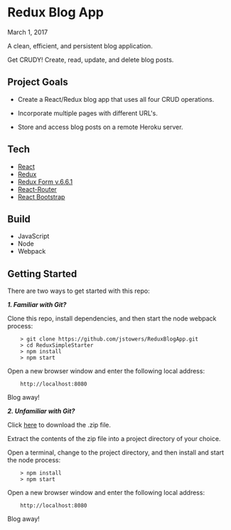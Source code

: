 # Redux Blog App #

March 1, 2017

A clean, efficient, and persistent blog application.  

Get CRUDY!  Create, read, update, and delete blog posts.

## Project Goals

-   Create a React/Redux blog app that uses all four CRUD operations.

-   Incorporate multiple pages with different URL's.

-   Store and access blog posts on a remote Heroku server.

## Tech

-   [React](https://facebook.github.io/react/)
-   [Redux](http://redux.js.org/)
-   [Redux Form v.6.6.1](http://redux-form.com/6.6.1/)
-   [React-Router](https://www.npmjs.com/package/react-router)
-   [React Bootstrap](https://react-bootstrap.github.io/)

## Build

-   JavaScript
-   Node
-   Webpack

## Getting Started

There are two ways to get started with this repo:

***1.  Familiar with Git?***

Clone this repo, install dependencies, and then start the node webpack process:

```
	> git clone https://github.com/jstowers/ReduxBlogApp.git
	> cd ReduxSimpleStarter
	> npm install
	> npm start
```

Open a new browser window and enter the following local address:
    
```
    http://localhost:8080
```

Blog away!


***2.  Unfamiliar with Git?***

Click [here](https://github.com/jstowers/ReduxBlogApp/archive/master.zip) to download the .zip file.  

Extract the contents of the zip file into a project directory of your choice. 

Open a terminal, change to the project directory, and then install and start the node process:

```
	> npm install
	> npm start
```

Open a new browser window and enter the following local address:
    
```
    http://localhost:8080
```

Blog away!